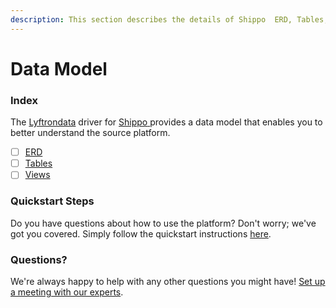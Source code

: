 ```yaml
---
description: This section describes the details of Shippo  ERD, Tables, and Views.
---
```


# Data Model

### Index

The [Lyftrondata](https://www.lyftrondata.com/) driver for [Shippo](https://www.lyftrondata.com/integration/commerce-analytics/shippo/)[ ](None/)provides a data model that enables you to better understand the source platform.

* [ ] [ERD](erd.md)
* [ ] [Tables](tables.md)
* [ ] [Views](views.md)

### Quickstart Steps

Do you have questions about how to use the platform? Don't worry; we've got you covered. Simply follow the quickstart instructions [here](../).

### Questions? <a href="#questions" id="questions"></a>

We're always happy to help with any other questions you might have! [Set up a meeting with our experts](https://www.lyftrondata.com/book-a-meeting/).
